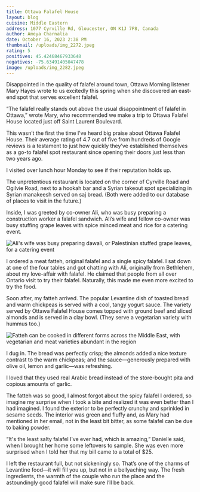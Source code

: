 ```yaml
---
title: Ottawa Falafel House
layout: blog
cuisine: Middle Eastern
address: 1077 Cyrville Rd, Gloucester, ON K1J 7P8, Canada
author: Ameya Charnalia
date: October 16, 2023 2:38 PM
thumbnail: /uploads/img_2272.jpeg
rating: 5
positives: 45.42468467933648
negatives: -75.63491405047478
image: /uploads/img_2282.jpeg
---
```

Disappointed in the quality of falafel around town, Ottawa Morning listener Mary Hayes wrote to us excitedly this spring when she discovered an east-end spot that serves excellent falafel.

“The falafel really stands out above the usual disappointment of falafel in Ottawa,” wrote Mary, who recommended we make a trip to Ottawa Falafel House located just off Saint Laurent Boulevard.

This wasn’t the first the time I’ve heard big praise about Ottawa Falafel House. Their average rating of 4.7 out of five from hundreds of Google reviews is a testament to just how quickly they’ve established themselves as a go-to falafel spot restaurant since opening their doors just less than two years ago.

I visited over lunch hour Monday to see if their reputation holds up.

The unpretentious restaurant is located on the corner of Cyrville Road and Ogilvie Road, next to a hookah bar and a Syrian takeout spot specializing in Syrian manakeesh served on saj bread. (Both were added to our database of places to visit in the future.) 

Inside, I was greeted by co-owner Ali, who was busy preparing a construction worker a falafel sandwich. Ali’s wife and fellow co-owner was busy stuffing grape leaves with spice minced meat and rice for a catering event.

![Ali's wife was busy preparing dawali, or Palestinian stuffed grape leaves, for a catering event](/uploads/img_2280.jpeg "Ottawa Falafel House dawali")

I ordered a meat fatteh, original falafel and a single spicy falafel. I sat down at one of the four tables and got chatting with Ali, originally from Bethlehem, about my love-affair with falafel. He claimed that people from all over Ontario visit to try their falafel. Naturally, this made me even more excited to try the food.

Soon after, my fatteh arrived. The popular Levantine dish of toasted bread and warm chickpeas is served with a cool, tangy yogurt sauce. The variety served by Ottawa Falafel House comes topped with ground beef and sliced almonds and is served in a clay bowl. (They serve a vegetarian variety with hummus too.)

![Fatteh can be cooked in different forms across the Middle East, with vegetarian and meat varieties abundant in the region](/uploads/img_2273.jpeg "Ottawa Falafel House fatteh")

I dug in. The bread was perfectly crisp; the almonds added a nice texture contrast to the warm chickpeas; and the sauce—generously prepared with olive oil, lemon and garlic—was refreshing. 

I loved that they used real Arabic bread instead of the store-bought pita and copious amounts of garlic.

The fatteh was so good, I almost forgot about the spicy falafel I ordered, so imagine my surprise when I took a bite and realized it was even better than I had imagined. I found the exterior to be perfectly crunchy and sprinkled in sesame seeds. The interior was green and fluffy and, as Mary had mentioned in her email, not in the least bit bitter, as some falafel can be due to baking powder.

“It's the least salty falafel I’ve ever had, which is amazing,” Danielle said, when I brought her home some leftovers to sample. She was even more surprised when I told her that my bill came to a total of $25.

I left the restaurant full, but not sickeningly so. That’s one of the charms of Levantine food—it will fill you up, but not in a bellyaching way. The fresh ingredients, the warmth of the couple who run the place and the astoundingly good falafel will make sure I’ll be back.